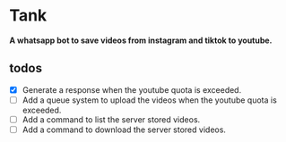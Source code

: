  # Tank

 **A whatsapp bot to save videos from instagram and tiktok to youtube.**

 ## todos

- [x] Generate a response when the youtube quota is exceeded.
- [ ] Add a queue system to upload the videos when the youtube quota is exceeded.
- [ ] Add a command to list the server stored videos.
- [ ] Add a command to download the server stored videos.
